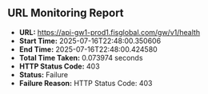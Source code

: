 ## URL Monitoring Report

- **URL:** https://api-gw1-prod1.fisglobal.com/gw/v1/health
- **Start Time:** 2025-07-16T22:48:00.350606
- **End Time:** 2025-07-16T22:48:00.424580
- **Total Time Taken:** 0.073974 seconds
- **HTTP Status Code:** 403
- **Status:** Failure
- **Failure Reason:** HTTP Status Code: 403
